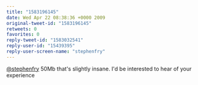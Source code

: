 ```yaml
---
title: "1583196145"
date: Wed Apr 22 08:38:36 +0000 2009
original-tweet-id: "1583196145"
retweets: 0
favorites: 0
reply-tweet-id: "1583032541"
reply-user-id: "15439395"
reply-user-screen-name: "stephenfry"
---
```

<a href="https://twitter.com/stephenfry">@stephenfry</a> 50Mb that's slightly insane. I'd be interested to hear of your experience

